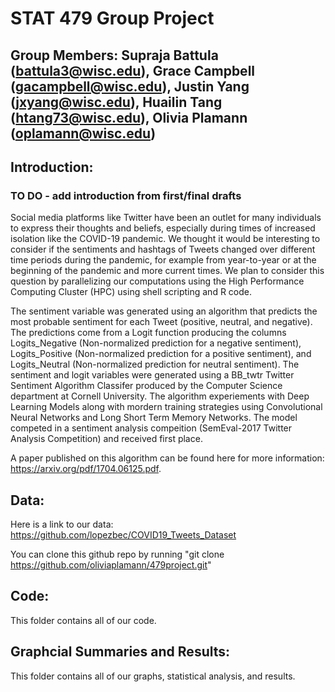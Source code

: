 # STAT 479 Group Project

## Group Members: Supraja Battula (battula3@wisc.edu), Grace Campbell (gacampbell@wisc.edu), Justin Yang (jxyang@wisc.edu), Huailin Tang (htang73@wisc.edu), Olivia Plamann (oplamann@wisc.edu)

## Introduction:
### TO DO - add introduction from first/final drafts
Social media platforms like Twitter have been an outlet for many individuals to express their thoughts and beliefs, especially during times of increased isolation like the COVID-19 pandemic.  We thought it would be interesting to consider if the sentiments and hashtags of Tweets changed over different time periods during the pandemic, for example from year-to-year or at the beginning of the pandemic and more current times.  We plan to consider this question by parallelizing our computations using the High Performance Computing Cluster (HPC) using shell scripting and R code. 

The sentiment variable was generated using an algorithm that predicts the most probable sentiment for each Tweet (positive, neutral, and negative).  The predictions come from a Logit function producing the columns Logits_Negative (Non-normalized prediction for a negative sentiment), Logits_Positive (Non-normalized prediction for a positive sentiment), and Logits_Neutral (Non-normalized prediction for neutral sentiment).  The sentiment and logit variables were generated using a BB_twtr Twitter Sentiment Algorithm Classifer produced by the Computer Science department at Cornell University.  The algorithm experiements with Deep Learning Models along with mordern training strategies using Convolutional Neural Networks and Long Short Term Memory Networks.  The model competed in a sentiment analysis compeition (SemEval-2017 Twitter Analysis Competition) and received first place.

A paper published on this algorithm can be found here for more information: https://arxiv.org/pdf/1704.06125.pdf.

## Data:
Here is a link to our data: https://github.com/lopezbec/COVID19_Tweets_Dataset

You can clone this github repo by running "git clone https://github.com/oliviaplamann/479project.git"

## Code:
This folder contains all of our code.

## Graphcial Summaries and Results:
This folder contains all of our graphs, statistical analysis, and results. 
